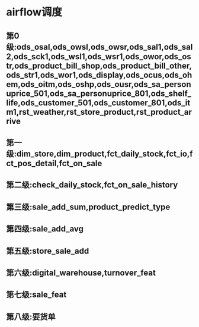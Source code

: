 # airflow调度

## 第0级:ods_osal,ods_owsl,ods_owsr,ods_sal1,ods_sal2,ods_sck1,ods_wsl1,ods_wsr1,ods_owor,ods_ostr,ods_product_bill_shop,ods_product_bill_other,ods_str1,ods_wor1,ods_display,ods_ocus,ods_ohem,ods_oitm,ods_oshp,ods_ousr,ods_sa_personuprice_501,ods_sa_personuprice_801,ods_shelf_life,ods_customer_501,ods_customer_801,ods_itm1,rst_weather,rst_store_product,rst_product_arrive
## 第一级:dim_store,dim_product,fct_daily_stock,fct_io,fct_pos_detail,fct_on_sale
## 第二级:check_daily_stock,fct_on_sale_history
## 第三级:sale_add_sum,product_predict_type
## 第四级:sale_add_avg
## 第五级:store_sale_add
## 第六级:digital_warehouse,turnover_feat
## 第七级:sale_feat
## 第八级:要货单